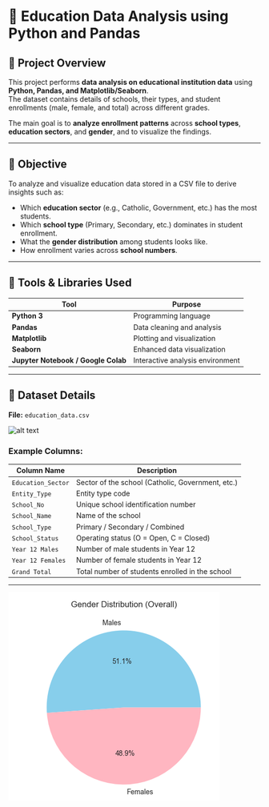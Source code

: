 # 🧩 Education Data Analysis using Python and Pandas

## 📘 Project Overview
This project performs **data analysis on educational institution data** using **Python, Pandas, and Matplotlib/Seaborn**.  
The dataset contains details of schools, their types, and student enrollments (male, female, and total) across different grades.  

The main goal is to **analyze enrollment patterns** across **school types**, **education sectors**, and **gender**, and to visualize the findings.

---

## 🎯 Objective
To analyze and visualize education data stored in a CSV file to derive insights such as:
- Which **education sector** (e.g., Catholic, Government, etc.) has the most students.
- Which **school type** (Primary, Secondary, etc.) dominates in student enrollment.
- What the **gender distribution** among students looks like.
- How enrollment varies across **school numbers**.

---

## 🧰 Tools & Libraries Used
| Tool | Purpose |
|------|----------|
| **Python 3** | Programming language |
| **Pandas** | Data cleaning and analysis |
| **Matplotlib** | Plotting and visualization |
| **Seaborn** | Enhanced data visualization |
| **Jupyter Notebook / Google Colab** | Interactive analysis environment |

---

## 📂 Dataset Details

**File:** `education_data.csv`  

![alt text]('output/dataInfo.png')


### Example Columns:
| Column Name | Description |
|--------------|-------------|
| `Education_Sector` | Sector of the school (Catholic, Government, etc.) |
| `Entity_Type` | Entity type code |
| `School_No` | Unique school identification number |
| `School_Name` | Name of the school |
| `School_Type` | Primary / Secondary / Combined |
| `School_Status` | Operating status (O = Open, C = Closed) |
| `Year 12 Males` | Number of male students in Year 12 |
| `Year 12 Females` | Number of female students in Year 12 |
| `Grand Total` | Total number of students enrolled in the school |

---

![alt text](output/piechart_gender.png)






